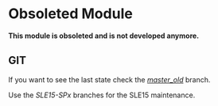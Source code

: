 Obsoleted Module
================

**This module is obsoleted and is not developed anymore.**


GIT
---

If you want to see the last state check the [*master_old*](../../tree/master_old) branch.

Use the *SLE15-SPx* branches for the SLE15 maintenance.
